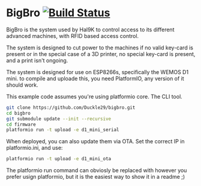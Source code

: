 # BigBro [![Build Status](https://api.travis-ci.org/Hal9k-dk/bigbro.svg?branch=platformio)](https://api.travis-ci.org/Hal9k-dk/bigbro)

BigBro is the system used by Hal9K to control access to its different advanced
machines, with RFID based access control.

The system is designed to cut power to the machines if no valid key-card is present
or in the special case of a 3D printer, no special key-card is present, 
and a print isn't ongoing.

The system is designed for use on ESP8266s, specifically the WEMOS D1 mini.
to compile and uploade this, you need PlatformIO, any version of it should work.

This example code assumes you're using platformio core. The CLI tool.

```bash
git clone https://github.com/Duckle29/bigbro.git
cd bigbro
git submodule update --init --recursive
cd firmware
platformio run -t upload -e d1_mini_serial
```

When deployed, you can also update them via OTA. Set the correct IP in platformio.ini, and use:

```bash
platformio run -t upload -e d1_mini_ota
```

The platformio run command can obviosly be replaced with however you prefer usign platformio,
but it is the easiest way to show it in a readme ;)
